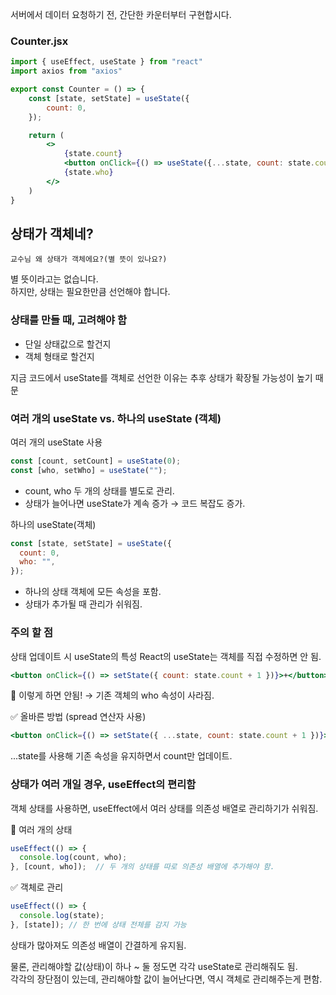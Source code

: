 서버에서 데이터 요청하기 전, 간단한 카운터부터 구현합시다.

### Counter.jsx

```jsx
import { useEffect, useState } from "react"
import axios from "axios"

export const Counter = () => {
    const [state, setState] = useState({
        count: 0,
    });

    return (
        <>
            {state.count}
            <button onClick={() => useState({...state, count: state.count + 1})}>+</button>
            {state.who}
        </>
    )
}
```

## 상태가 객체네?

`교수님 왜 상태가 객체에요?(별 뜻이 있나요?)`

별 뜻이라고는 없습니다.  
하지만, 상태는 필요한만큼 선언해야 합니다.  

### 상태를 만들 때, 고려해야 함

- 단일 상태값으로 할건지
- 객체 형태로 할건지

지금 코드에서 useState를 객체로 선언한 이유는 추후 상태가 확장될 가능성이 높기 때문

### 여러 개의 useState vs. 하나의 useState (객체)

여러 개의 useState 사용

```jsx
const [count, setCount] = useState(0);
const [who, setWho] = useState("");
```

- count, who 두 개의 상태를 별도로 관리.
- 상태가 늘어나면 useState가 계속 증가 → 코드 복잡도 증가.

하나의 useState(객체)

```jsx
const [state, setState] = useState({
  count: 0,
  who: "",
});
```

- 하나의 상태 객체에 모든 속성을 포함.
- 상태가 추가될 때 관리가 쉬워짐.

### 주의 할 점

상태 업데이트 시 useState의 특성
React의 useState는 객체를 직접 수정하면 안 됨.

```jsx
<button onClick={() => setState({ count: state.count + 1 })}>+</button>
```

🚨 이렇게 하면 안됨! → 기존 객체의 who 속성이 사라짐.

✅ 올바른 방법 (spread 연산자 사용)

```jsx
<button onClick={() => setState({ ...state, count: state.count + 1 })}>+</button>
```

...state를 사용해 기존 속성을 유지하면서 count만 업데이트.

### 상태가 여러 개일 경우, useEffect의 편리함
객체 상태를 사용하면, useEffect에서 여러 상태를 의존성 배열로 관리하기가 쉬워짐.

🚫 여러 개의 상태

```jsx
useEffect(() => {
  console.log(count, who);
}, [count, who]);  // 두 개의 상태를 따로 의존성 배열에 추가해야 함.
```

✅ 객체로 관리

```jsx
useEffect(() => {
  console.log(state);
}, [state]); // 한 번에 상태 전체를 감지 가능
```
상태가 많아져도 의존성 배열이 간결하게 유지됨.  

물론, 관리해야할 값(상태)이 하나 ~ 둘 정도면 각각 useState로 관리해줘도 됨.  
각각의 장단점이 있는데, 관리해야할 값이 늘어난다면, 역시 객체로 관리해주는게 편함.  